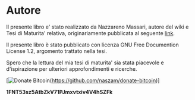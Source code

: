 # Autore

Il presente libro e' stato realizzato da Nazzareno Massari, autore del wiki e Tesi di Maturita' relativa,  originariamente pubblicata al  seguente [link](https://theopensourcepa.altervista.org/doku.php?id=open_source).

Il presente libro è stato pubblicato con licenza GNU Free Documention License 1.2, argomento trattato nella tesi.

Spero che la lettura del mia tesi di maturita' sia stata piacevole e d'ispirazione per ulteriori approfondimenti e ricerche.

[![Donate Bitcoin](https://img.shields.io/badge/donate%20-0.001%20btc-blue.svg)(https://github.com/naszam/donate-bitcoin)]

**1FNT53sz5AtbZkV71PJmxvtxiv4V4hSZFk** 
